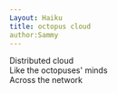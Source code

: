 ```yaml
---
Layout: Haiku
title: octopus cloud
author:Sammy
---
```

Distributed cloud <br>
Like the octopuses' minds <br>
Across the network <br>